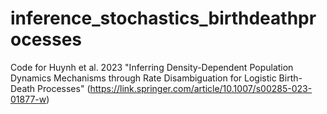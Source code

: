 # inference_stochastics_birthdeathprocesses
Code for Huynh et al. 2023 "Inferring Density-Dependent Population Dynamics Mechanisms through Rate Disambiguation for Logistic Birth-Death Processes" (https://link.springer.com/article/10.1007/s00285-023-01877-w) 
